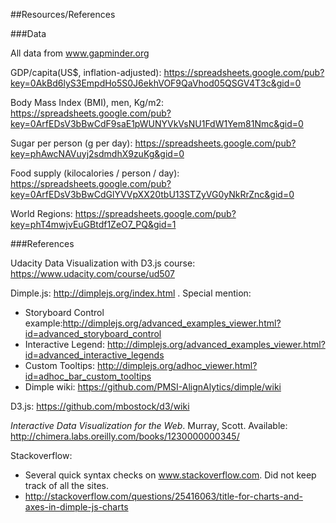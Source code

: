 ##Resources/References

###Data

All data from www.gapminder.org

GDP/capita(US$, inflation-adjusted): https://spreadsheets.google.com/pub?key=0AkBd6lyS3EmpdHo5S0J6ekhVOF9QaVhod05QSGV4T3c&gid=0

Body Mass Index (BMI), men, Kg/m2: https://spreadsheets.google.com/pub?key=0ArfEDsV3bBwCdF9saE1pWUNYVkVsNU1FdW1Yem81Nmc&gid=0

Sugar per person (g per day): https://spreadsheets.google.com/pub?key=phAwcNAVuyj2sdmdhX9zuKg&gid=0

Food supply (kilocalories / person / day): https://spreadsheets.google.com/pub?key=0ArfEDsV3bBwCdGlYVVpXX20tbU13STZyVG0yNkRrZnc&gid=0

World Regions: https://spreadsheets.google.com/pub?key=phT4mwjvEuGBtdf1ZeO7_PQ&gid=1

###References

Udacity Data Visualization with D3.js course: https://www.udacity.com/course/ud507

Dimple.js: http://dimplejs.org/index.html . Special mention:

 * Storyboard Control example:http://dimplejs.org/advanced_examples_viewer.html?id=advanced_storyboard_control
 * Interactive Legend: http://dimplejs.org/advanced_examples_viewer.html?id=advanced_interactive_legends
 * Custom Tooltips: http://dimplejs.org/adhoc_viewer.html?id=adhoc_bar_custom_tooltips
 * Dimple wiki: https://github.com/PMSI-AlignAlytics/dimple/wiki

D3.js: https://github.com/mbostock/d3/wiki

_Interactive Data Visualization for the Web_. Murray, Scott. Available: http://chimera.labs.oreilly.com/books/1230000000345/

Stackoverflow:
 
 * Several quick syntax checks on www.stackoverflow.com. Did not keep track of all the sites.
 * http://stackoverflow.com/questions/25416063/title-for-charts-and-axes-in-dimple-js-charts